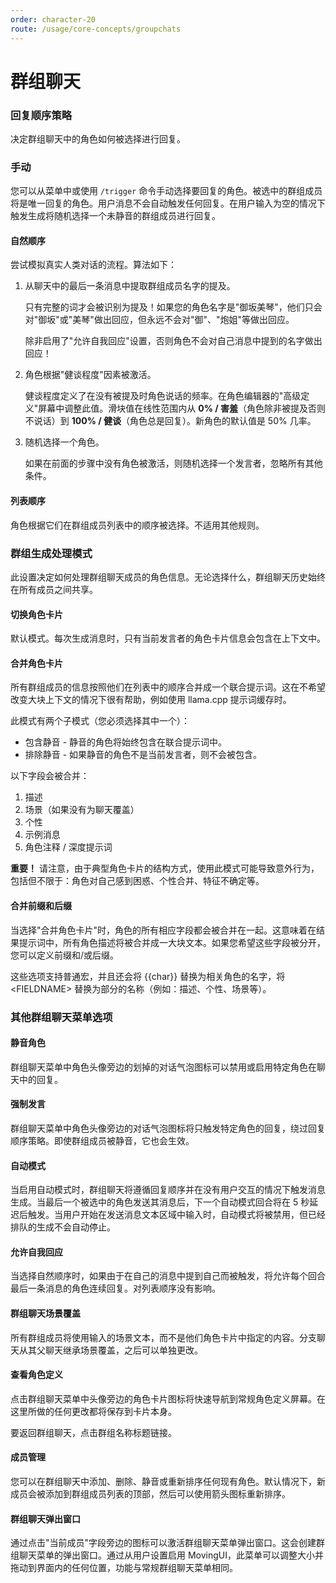 ```yaml
---
order: character-20
route: /usage/core-concepts/groupchats
---
```


# 群组聊天

### 回复顺序策略

决定群组聊天中的角色如何被选择进行回复。

### 手动

您可以从菜单中或使用 `/trigger` 命令手动选择要回复的角色。被选中的群组成员将是唯一回复的角色。用户消息不会自动触发任何回复。在用户输入为空的情况下触发生成将随机选择一个未静音的群组成员进行回复。

#### 自然顺序

尝试模拟真实人类对话的流程。算法如下：

1. 从聊天中的最后一条消息中提取群组成员名字的提及。

    只有完整的词才会被识别为提及！如果您的角色名字是"御坂美琴"，他们只会对"御坂"或"美琴"做出回应，但永远不会对"御"、"炮姐"等做出回应。
    
    除非启用了"允许自我回应"设置，否则角色不会对自己消息中提到的名字做出回应！

2. 角色根据"健谈程度"因素被激活。

    健谈程度定义了在没有被提及时角色说话的频率。在角色编辑器的"高级定义"屏幕中调整此值。滑块值在线性范围内从 **0% / 害羞**（角色除非被提及否则不说话）到 **100% / 健谈**（角色总是回复）。新角色的默认值是 50% 几率。

3. 随机选择一个角色。

    如果在前面的步骤中没有角色被激活，则随机选择一个发言者，忽略所有其他条件。

#### 列表顺序

角色根据它们在群组成员列表中的顺序被选择。不适用其他规则。

### 群组生成处理模式

此设置决定如何处理群组聊天成员的角色信息。无论选择什么，群组聊天历史始终在所有成员之间共享。

#### 切换角色卡片

默认模式。每次生成消息时，只有当前发言者的角色卡片信息会包含在上下文中。

#### 合并角色卡片

所有群组成员的信息按照他们在列表中的顺序合并成一个联合提示词。这在不希望改变大块上下文的情况下很有帮助，例如使用 llama.cpp 提示词缓存时。

此模式有两个子模式（您必须选择其中一个）：

* 包含静音 - 静音的角色将始终包含在联合提示词中。
* 排除静音 - 如果静音的角色不是当前发言者，则不会被包含。

以下字段会被合并：

1. 描述
2. 场景（如果没有为聊天覆盖）
3. 个性
4. 示例消息
5. 角色注释 / 深度提示词

**重要！** 请注意，由于典型角色卡片的结构方式，使用此模式可能导致意外行为，包括但不限于：角色对自己感到困惑、个性合并、特征不确定等。

#### 合并前缀和后缀

当选择"合并角色卡片"时，角色的所有相应字段都会被合并在一起。这意味着在结果提示词中，所有角色描述将被合并成一大块文本。如果您希望这些字段被分开，您可以定义前缀和/或后缀。

这些选项支持普通宏，并且还会将 \{\{char\}\} 替换为相关角色的名字，将 \<FIELDNAME\> 替换为部分的名称（例如：描述、个性、场景等）。

### 其他群组聊天菜单选项

#### 静音角色

群组聊天菜单中角色头像旁边的划掉的对话气泡图标可以禁用或启用特定角色在聊天中的回复。

#### 强制发言

群组聊天菜单中角色头像旁边的对话气泡图标将只触发特定角色的回复，绕过回复顺序策略。即使群组成员被静音，它也会生效。

#### 自动模式

当启用自动模式时，群组聊天将遵循回复顺序并在没有用户交互的情况下触发消息生成。当最后一个被选中的角色发送其消息后，下一个自动模式回合将在 5 秒延迟后触发。当用户开始在发送消息文本区域中输入时，自动模式将被禁用，但已经排队的生成不会自动停止。

#### 允许自我回应

当选择自然顺序时，如果由于在自己的消息中提到自己而被触发，将允许每个回合最后一条消息的角色连续回复。对列表顺序没有影响。

#### 群组聊天场景覆盖

所有群组成员将使用输入的场景文本，而不是他们角色卡片中指定的内容。分支聊天从其父聊天继承场景覆盖，之后可以单独更改。

#### 查看角色定义

点击群组聊天菜单中头像旁边的角色卡片图标将快速导航到常规角色定义屏幕。在这里所做的任何更改都将保存到卡片本身。

要返回群组聊天，点击群组名称标题链接。

#### 成员管理

您可以在群组聊天中添加、删除、静音或重新排序任何现有角色。默认情况下，新成员会被添加到群组成员列表的顶部，然后可以使用箭头图标重新排序。

#### 群组聊天弹出窗口

通过点击"当前成员"字段旁边的图标可以激活群组聊天菜单弹出窗口。这会创建群组聊天菜单的弹出窗口。通过从用户设置启用 MovingUI，此菜单可以调整大小并拖动到界面内的任何位置，功能与常规群组聊天菜单相同。
